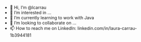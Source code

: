 - 👋 Hi, I’m @lcarrau
- 👀 I’m interested in ...
- 🌱 I’m currently learning to work with Java
- 💞️ I’m looking to collaborate on ...
- 📫 How to reach me on LinkedIn: linkedin.com/in/laura-carrau-1b3944181

<!---
lcarrau/lcarrau is a ✨ special ✨ repository because its `README.md` (this file) appears on your GitHub profile.
You can click the Preview link to take a look at your changes.
--->

